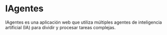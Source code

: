 # IAgentes
IAgentes es una aplicación web que utiliza múltiples agentes de inteligencia artificial (IA) para dividir y procesar tareas complejas.
